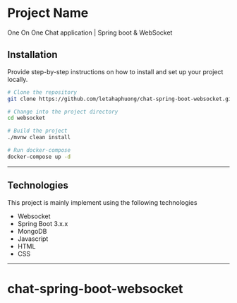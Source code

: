 # Project Name

One On One Chat application | Spring boot & WebSocket

## Installation

Provide step-by-step instructions on how to install and set up your project locally.

```bash
# Clone the repository
git clone https://github.com/letahaphuong/chat-spring-boot-websocket.git

# Change into the project directory
cd websocket

# Build the project
./mvnw clean install

# Run docker-compose
docker-compose up -d
```

---
## Technologies

This project is mainly implement using the following technologies

- Websocket
- Spring Boot 3.x.x
- MongoDB
- Javascript
- HTML
- CSS

---

# chat-spring-boot-websocket
